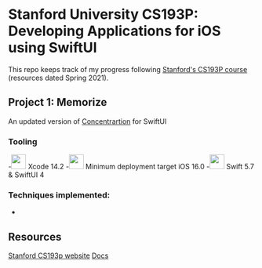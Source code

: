 # Stanford University CS193P: Developing Applications for iOS using SwiftUI

This repo keeps track of my progress following [Stanford's CS193P course](https://cs193p.sites.stanford.edu/) (resources dated Spring 2021).

## Project 1: Memorize

An updated version of [Concentrartion](https://github.com/emwalks/Concentration) for  SwiftUI

### Tooling
-<img src="https://developer.apple.com/news/images/og/xcode-og-twitter.png" width="30"> Xcode 14.2 
-<img src="https://developer.apple.com/assets/elements/icons/ios-16-num/ios-16-num-96x96_2x.png" width="30"> Minimum deployment target iOS 16.0
-<img src="https://developer.apple.com/swift/images/swift-og.png" width="30"> Swift 5.7 & SwiftUI 4


### Techniques implemented:

- 

## Resources

[Stanford CS193p website](https://cs193p.sites.stanford.edu/)
[Docs](https://github.com/emwalks/Memorize/tree/main/Docs)

